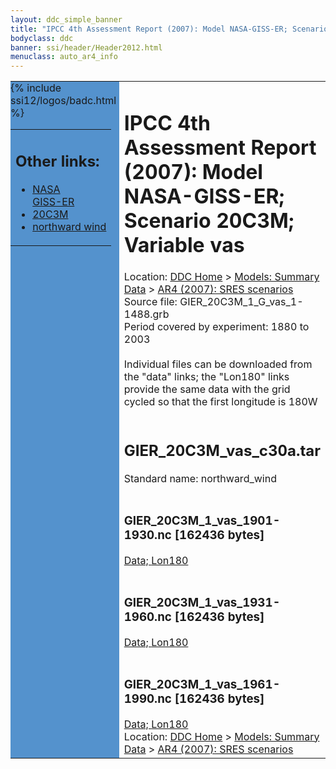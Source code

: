 ```yaml
---
layout: ddc_simple_banner
title: "IPCC 4th Assessment Report (2007): Model NASA-GISS-ER; Scenario 20C3M; Variable vas"
bodyclass: ddc
banner: ssi/header/Header2012.html
menuclass: auto_ar4_info
---
```



<table width="100%" border="0" cellspacing="0" cellpadding="0" style="border-collapse: collapse;">
<tr style="margin:0;padding:0;border:0;">
<td style="margin:0;padding:0;border:0;height:1pt;width:150pt;background:#5492CD;" valign="top" >

<div id="lh-col2" class="auto_ar4_info">
<table class="menumain" bgcolor="#5492CD" cellspacing="0" width="100%" border="0">
<tr><td>
<h2> Other links:</h2>
<ul>
<li><a href="/auto/ar4/model-NASA-GISS-ER.html">NASA<br/>GISS-ER</a></li>
<li><a href="/auto/ar4/scenario-20C3M.html">20C3M</a></li>
<li><a href="/auto/ar4/var-northward_wind.html">northward wind</a></li>
</ul>
</td></tr>
{% include ssi12/logos/badc.html %}
</table>
</div>
</td>
<td><h1>IPCC 4th Assessment Report (2007): Model NASA-GISS-ER; Scenario 20C3M; Variable vas</h1>

<!-- Breadcrumb1 -->
<div id="breadcrumb1" align="left">
Location: <a href="/index.html">DDC Home</a> > <a href="/sim/gcm_clim/">Models: Summary Data</a>
> <a href="/sim/gcm_clim/SRES_AR4/index.html">AR4 (2007): SRES scenarios</a>
</div>
<!-- End of Breadcrumb1 -->Source file: GIER_20C3M_1_G_vas_1-1488.grb
<br/>
Period covered by experiment: 1880 to 2003<br/>
<br/>Individual files can be downloaded from the "data" links; the "Lon180" links provide the same data
         with the grid cycled so that the first longitude is 180W<br/>
<br/><h2>GIER_20C3M_vas_c30a.tar</h2>
Standard name: northward_wind<br>
<br/><h3>GIER_20C3M_1_vas_1901-1930.nc [162436 bytes]</h3>
<a href="http://apps.ipcc-data.org/cgi-bin/downl/ar4_nc/vas/GIER_20C3M_1_vas_1901-1930.nc">Data; </a><a href="http://apps.ipcc-data.org/cgi-bin/downl/ar4_nc/vas/GIER_20C3M_1_vas_1901-1930.cyto180.nc"> Lon180</a><br/>
<br/><h3>GIER_20C3M_1_vas_1931-1960.nc [162436 bytes]</h3>
<a href="http://apps.ipcc-data.org/cgi-bin/downl/ar4_nc/vas/GIER_20C3M_1_vas_1931-1960.nc">Data; </a><a href="http://apps.ipcc-data.org/cgi-bin/downl/ar4_nc/vas/GIER_20C3M_1_vas_1931-1960.cyto180.nc"> Lon180</a><br/>
<br/><h3>GIER_20C3M_1_vas_1961-1990.nc [162436 bytes]</h3>
<a href="http://apps.ipcc-data.org/cgi-bin/downl/ar4_nc/vas/GIER_20C3M_1_vas_1961-1990.nc">Data; </a><a href="http://apps.ipcc-data.org/cgi-bin/downl/ar4_nc/vas/GIER_20C3M_1_vas_1961-1990.cyto180.nc"> Lon180</a><br/>
<!-- Breadcrumb2 -->
<div id="breadcrumb2" align="left">
Location: <a href="/index.html">DDC Home</a> > <a href="/sim/gcm_clim/">Models: Summary Data</a>
> <a href="/sim/gcm_clim/SRES_AR4/index.html">AR4 (2007): SRES scenarios</a>
</div>
<!-- End of Breadcrumb2 --></td></tr></table>
